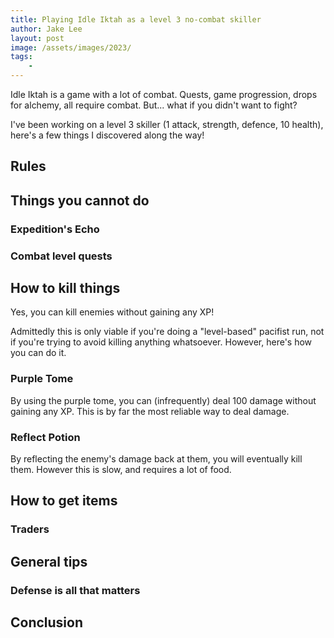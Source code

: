 ```yaml
---
title: Playing Idle Iktah as a level 3 no-combat skiller
author: Jake Lee
layout: post
image: /assets/images/2023/
tags:
    - 
---
```


Idle Iktah is a game with a lot of combat. Quests, game progression, drops for alchemy, all require combat. But... what if you didn't want to fight?

I've been working on a level 3 skiller (1 attack, strength, defence, 10 health), here's a few things I discovered along the way!

## Rules

## Things you cannot do

### Expedition's Echo

### Combat level quests

## How to kill things

Yes, you can kill enemies without gaining any XP!

Admittedly this is only viable if you're doing a "level-based" pacifist run, not if you're trying to avoid killing anything whatsoever. However, here's how you can do it.

### Purple Tome

By using the purple tome, you can (infrequently) deal 100 damage without gaining any XP. This is by far the most reliable way to deal damage.

### Reflect Potion

By reflecting the enemy's damage back at them, you will eventually kill them. However this is slow, and requires a lot of food.

## How to get items

### Traders

## General tips

### Defense is all that matters

## Conclusion